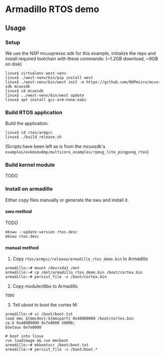 # Armadillo RTOS demo

## Usage

### Setup

We use the NXP mcuxpresso sdk for this example, initialize the repo and install required toolchain with these commands:
(~1.2GB download, ~9GB on disk)

```
linux$ virtualenv west-venv
linux$ ./west-venv/bin/pip install west
linux$ ./west-venv/bin/west init -m https://github.com/NXPmicro/mcux-sdk mcuxsdk
linux$ cd mcuxsdk
linux$ ../west-venv/bin/west update
linux$ apt install gcc-arm-none-eabi
```

### Build RTOS application

Build the application.
```
linux$ cd rtos/armgcc
linux$ ./build_release.sh
```
(Scripts have been left as is from the mcuxsdk's `examples/evkmimx8mp/multicore_examples/rpmsg_lite_pingpong_rtos`)

### Build kernel module

TODO

### Install on armadillo

Either copy files manually or generate the swu and install it.

#### swu method

TODO

```
mkswu --update-version rtos.desc
mkswu rtos.desc
```

#### manual method

1. Copy `rtos/armgcc/release/armadillo_rtos_demo.bin` to Armadillo
```
armadillo:~# mount /dev/sda1 /mnt
armadillo:~# cp /mnt/armadillo_rtos_demo.bin /boot/cortex.bin
armadillo:~# persist_file -v /boot/cortex.bin
```

2. Copy module/dtbo to Armadillo

```
TODO
```

3. Tell uboot to boot the cortex M:
```
armadillo:~# vi /boot/boot.txt
load mmc ${mmcdev}:${mmcpart} 0x48000000 /boot/cortex.bin
cp.b 0x48000000 0x7e0000 20000;
bootaux 0x7e0000

# boot into linux
run loadimage && run mmcboot
armadillo:~# mkbootscr /boot/boot.txt
armadillo:~# persist_file -v /boot/boot.*
```
